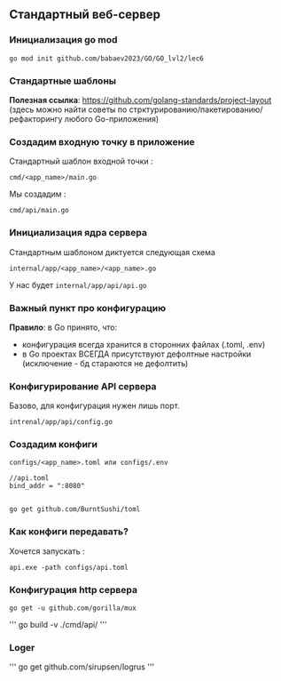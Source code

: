 ## Стандартный веб-сервер

### Инициализация go mod
```
go mod init github.com/babaev2023/GO/GO_lvl2/lec6
```

### Cтандартные шаблоны
**Полезная ссылка**: https://github.com/golang-standards/project-layout (здесь можно найти советы по стрктурированию/пакетированию/рефакторингу любого Go-приложения)

### Создадим входную точку в приложение
Стандартный шаблон входной точки :
```
cmd/<app_name>/main.go
```
Мы создадим :
```
cmd/api/main.go
```

### Инициализация ядра сервера
Стандартным шаблоном диктуется следующая схема
```
internal/app/<app_name>/<app_name>.go
```
У нас будет ```internal/app/api/api.go```

### Важный пункт про конфигурацию
**Правило**: в Go принято, что:
* конфигурация всегда хранится в сторонних файлах (.toml, .env) 
* в Go проектах ВСЕГДА присутствуют дефолтные настройки (исключение - бд стараются не дефолтить)

### Конфигурирование API сервера
Базово, для конфигурация нужен лишь порт.
```
intrenal/app/api/config.go
```

### Создадим конфиги 
```
configs/<app_name>.toml или configs/.env
```

```
//api.toml
bind_addr = ":8080"


go get github.com/BurntSushi/toml
```

### Как конфиги передавать?
Хочется запускать :
```
api.exe -path configs/api.toml
```

### Конфигурация http сервера
```
go get -u github.com/gorilla/mux
```

'''
go build -v ./cmd/api/
'''

### Loger
'''
go get github.com/sirupsen/logrus
'''